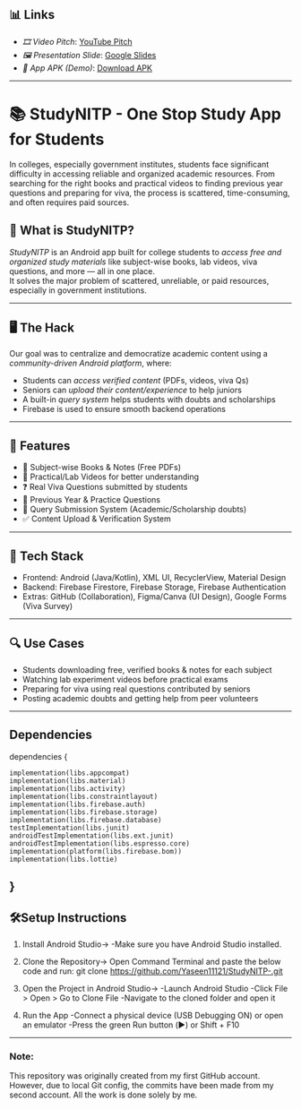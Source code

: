 ## 📊 Links

- *🎞 Video Pitch*: [YouTube Pitch](https://www.youtube.com/watch?v=VIDEO_ID)
- *🖼 Presentation Slide*: [Google Slides](https://drive.google.com/file/d/1NumAn5QiRtXIYqZ3s8bAoL9ZMR-sQ0bx/view?usp=drive_link)
- *📱 App APK (Demo)*: [Download APK](https://drive.google.com/file/d/1spf0PLcUU35j2zByVARWACFOherVJAlD/view?usp=drive_link)
---

# 📚 StudyNITP - One Stop Study App for Students
In colleges, especially government institutes, students face significant difficulty in accessing reliable and organized academic resources. From searching for the right books and practical videos to finding previous year questions and preparing for viva, the process is scattered, time-consuming, and often requires paid sources.

## 🧠 What is StudyNITP?
*StudyNITP* is an Android app built for college students to *access free and organized study materials* like subject-wise books, lab videos, viva questions, and more — all in one place.  
It solves the major problem of scattered, unreliable, or paid resources, especially in government institutions.

---

## 🖥 The Hack

Our goal was to centralize and democratize academic content using a *community-driven Android platform*, where:
- Students can *access verified content* (PDFs, videos, viva Qs)
- Seniors can *upload their content/experience* to help juniors
- A built-in *query system* helps students with doubts and scholarships
- Firebase is used to ensure smooth backend operations

---
## 🚀 Features

- 📘 Subject-wise Books & Notes (Free PDFs)
- 🎥 Practical/Lab Videos for better understanding
- ❓ Real Viva Questions submitted by students
- 🧠 Previous Year & Practice Questions
- 💬 Query Submission System (Academic/Scholarship doubts)
- ✅ Content Upload & Verification System

---
## 📱 Tech Stack

- Frontend: Android (Java/Kotlin), XML UI, RecyclerView, Material Design
- Backend: Firebase Firestore, Firebase Storage, Firebase Authentication
- Extras: GitHub (Collaboration), Figma/Canva (UI Design), Google Forms (Viva Survey)

---
## 🔍 Use Cases

- Students downloading free, verified books & notes for each subject
- Watching lab experiment videos before practical exams
- Preparing for viva using real questions contributed by seniors
- Posting academic doubts and getting help from peer volunteers

---
## Dependencies
dependencies {

    implementation(libs.appcompat)
    implementation(libs.material)
    implementation(libs.activity)
    implementation(libs.constraintlayout)
    implementation(libs.firebase.auth)
    implementation(libs.firebase.storage)
    implementation(libs.firebase.database)
    testImplementation(libs.junit)
    androidTestImplementation(libs.ext.junit)
    androidTestImplementation(libs.espresso.core)
    implementation(platform(libs.firebase.bom))
    implementation(libs.lottie)

}
---
## 🛠️Setup Instructions
1. Install Android Studio->
-Make sure you have Android Studio installed.

2. Clone the Repository->
Open Command Terminal and paste the below code and run:
git clone  https://github.com/Yaseen11121/StudyNITP-.git

3. Open the Project in Android Studio->
-Launch Android Studio
-Click File > Open > Go to Clone File
-Navigate to the cloned folder and open it

4. Run the App
-Connect a physical device (USB Debugging ON) or open an emulator
-Press the green Run button (▶️) or Shift + F10
---


### Note:
This repository was originally created from my first GitHub account. However, due to local Git config, the commits have been made from my second account. All the work is done solely by me.






